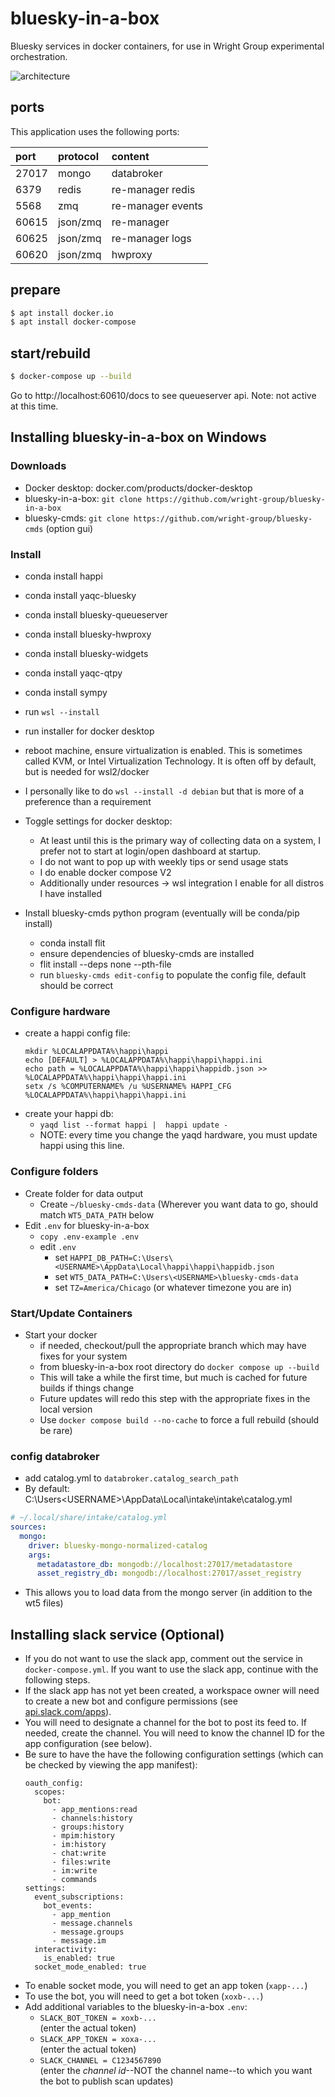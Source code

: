 # bluesky-in-a-box 

Bluesky services in docker containers, for use in Wright Group experimental orchestration.

![architecture](./bluesky-in-a-box-architecture.svg)

## ports

This application uses the following ports:

| port  | protocol | content           |
| :---- | :------- | :---------------- |
| 27017 | mongo    | databroker        |
| 6379  | redis    | re-manager redis  |
| 5568  | zmq      | re-manager events |
| 60615 | json/zmq | re-manager        |
| 60625 | json/zmq | re-manager logs   |
| 60620 | json/zmq | hwproxy           |

## prepare

```sh
$ apt install docker.io
$ apt install docker-compose
```

## start/rebuild

```sh
$ docker-compose up --build
```

Go to http://localhost:60610/docs to see queueserver api. Note: not active at this time.

## Installing bluesky-in-a-box on Windows

### Downloads

- Docker desktop: docker.com/products/docker-desktop
- bluesky-in-a-box: `git clone https://github.com/wright-group/bluesky-in-a-box`
- bluesky-cmds: `git clone https://github.com/wright-group/bluesky-cmds` (option gui)

### Install
- conda install happi
- conda install yaqc-bluesky
- conda install bluesky-queueserver
- conda install bluesky-hwproxy
- conda install bluesky-widgets
- conda install yaqc-qtpy
- conda install sympy
- run `wsl --install`
- run installer for docker desktop
- reboot machine, ensure virtualization is enabled. This is sometimes called KVM, or Intel Virtualization Technology. It is often off by default, but is needed for wsl2/docker
- I personally like to do `wsl --install -d debian` but that is more of a preference than a requirement

- Toggle settings for docker desktop:
   - At least until this is the primary way of collecting data on a system, I prefer not to start at login/open dashboard at startup.
   - I do not want to pop up with weekly tips or send usage stats
   - I do enable docker compose V2
   - Additionally under resources -> wsl integration I enable for all distros I have installed

- Install bluesky-cmds python program (eventually will be conda/pip install)
   - conda install flit
   - ensure dependencies of bluesky-cmds are installed
   - flit install --deps none --pth-file
   - run `bluesky-cmds edit-config` to populate the config file, default should be correct

### Configure hardware

- create a happi config file:
  ```
  mkdir %LOCALAPPDATA%\happi\happi
  echo [DEFAULT] > %LOCALAPPDATA%\happi\happi\happi.ini
  echo path = %LOCALAPPDATA%\happi\happi\happidb.json >> %LOCALAPPDATA%\happi\happi\happi.ini
  setx /s %COMPUTERNAME% /u %USERNAME% HAPPI_CFG %LOCALAPPDATA%\happi\happi\happi.ini
  ```
- create your happi db: 
  - `yaqd list --format happi |  happi update -`
  - NOTE: every time you change the yaqd hardware, you must update happi using this line.

### Configure folders

- Create folder for data output
  - Create `~/bluesky-cmds-data` (Wherever you want data to go, should match `WT5_DATA_PATH` below
- Edit `.env` for bluesky-in-a-box
  - `copy .env-example .env`
  - edit `.env`
     - set `HAPPI_DB_PATH=C:\Users\<USERNAME>\AppData\Local\happi\happi\happidb.json`
     - set `WT5_DATA_PATH=C:\Users\<USERNAME>\bluesky-cmds-data`
     - set `TZ=America/Chicago` (or whatever timezone you are in)

### Start/Update Containers

- Start your docker
  - if needed, checkout/pull the appropriate branch which may have fixes for your system
  - from bluesky-in-a-box root directory do `docker compose up --build`
  - This will take a while the first time, but much is cached for future builds if things change
  - Future updates will redo this step with the appropriate fixes in the local version
  - Use `docker compose build --no-cache` to force a full rebuild (should be rare)

### config databroker
  - add catalog.yml to `databroker.catalog_search_path`
  - By default: C:\Users\<USERNAME>\AppData\Local\intake\intake\catalog.yml

```yaml
# ~/.local/share/intake/catalog.yml
sources:
  mongo:
    driver: bluesky-mongo-normalized-catalog
    args:
      metadatastore_db: mongodb://localhost:27017/metadatastore
      asset_registry_db: mongodb://localhost:27017/asset_registry
```

  - This allows you to load data from the mongo server (in addition to the wt5 files)

## Installing slack service (Optional) 

- If you do not want to use the slack app, comment out the service in `docker-compose.yml`.  If you want to use the slack app, continue with the following steps.
- If the slack app has not yet been created, a workspace owner will need to create a new bot and configure permissions (see [api.slack.com/apps](https://api.slack.com/apps)).
- You will need to designate a channel for the bot to post its feed to.  If needed, create the channel.  You will need to know the channel ID for the app configuration (see below).
- Be sure to have the have the following configuration settings (which can be checked by viewing the app manifest):
  ```
  oauth_config:
    scopes:
      bot:
        - app_mentions:read
        - channels:history
        - groups:history
        - mpim:history
        - im:history
        - chat:write
        - files:write
        - im:write
        - commands
  settings:
    event_subscriptions:
      bot_events:
        - app_mention
        - message.channels
        - message.groups
        - message.im
    interactivity:
      is_enabled: true
    socket_mode_enabled: true
  ```
- To enable socket mode, you will need to get an app token (`xapp-...`)
- To use the bot, you will need to get a bot token (`xoxb-...`)
- Add additional variables to the bluesky-in-a-box `.env`:
  - `SLACK_BOT_TOKEN = xoxb-...`  
    (enter the actual token)
  - `SLACK_APP_TOKEN = xoxa-...`  
    (enter the actual token)
  - `SLACK_CHANNEL = C1234567890`  
    (enter the _channel id_--NOT the channel name--to which you want the bot to publish scan updates)
